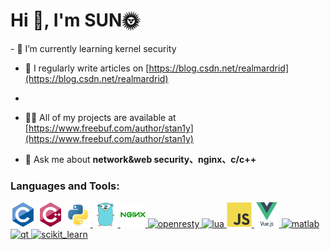 <!--
**GumpSun/GumpSun** is a ✨ _special_ ✨ repository because its `README.md` (this file) appears on your GitHub profile.

Here are some ideas to get you started:

- 🔭 I’m currently working on ...
- 🌱 I’m currently learning ...
- 👯 I’m looking to collaborate on ...
- 🤔 I’m looking for help with ...
- 💬 Ask me about ...
- 📫 How to reach me: ...
- 😄 Pronouns: ...
- ⚡ Fun fact: ...
-->
<h1>Hi 👋, I'm SUN🌞</h1>
- 🌱 I’m currently learning kernel security

- 📝 I regularly write articles on [https://blog.csdn.net/realmardrid](https://blog.csdn.net/realmardrid)
- 
- 👨‍💻 All of my projects are available at [https://www.freebuf.com/author/stan1y](https://www.freebuf.com/author/stan1y)

- 💬 Ask me about **network&web security、nginx、c/c++**


<h3 align="left">Languages and Tools:</h3>
<p align="left"> <img src="https://raw.githubusercontent.com/devicons/devicon/master/icons/c/c-original.svg" alt="c" width="40" height="40"/> </a> <img src="https://raw.githubusercontent.com/devicons/devicon/master/icons/cplusplus/cplusplus-original.svg" alt="cplusplus" width="40" height="40"/> </a> <a href="https://github.com/GumpSun" target="_blank"> <img src="https://raw.githubusercontent.com/devicons/devicon/master/icons/python/python-original.svg" alt="python" width="40" height="40"/> </a> <a href="https://github.com/GumpSun" target="_blank"> <img src="https://raw.githubusercontent.com/devicons/devicon/master/icons/go/go-original.svg" alt="go" width="40" height="40"/> </a> <a href="https://github.com/GumpSun" target="_blank"> <img src="https://raw.githubusercontent.com/devicons/devicon/master/icons/nginx/nginx-original.svg" alt="nginx" width="40" height="40"/> </a> <a href="https://github.com/GumpSun" target="_blank"> <img src="https://openresty.org/images/logo.png" alt="openresty" width="40" height="40"/> </a> <a href="https://github.com/GumpSun" target="_blank"> <img src="https://upload.wikimedia.org/wikipedia/commons/c/cf/Lua-Logo.svg" alt="lua" width="40" height="40"/> </a> <a href="https://github.com/GumpSun" target="_blank"> <img src="https://raw.githubusercontent.com/devicons/devicon/master/icons/javascript/javascript-original.svg" alt="javascript" width="40" height="40"/> </a> <a href="https://github.com/GumpSun" target="_blank"> <img src="https://raw.githubusercontent.com/devicons/devicon/master/icons/vuejs/vuejs-original-wordmark.svg" alt="vuejs" width="40" height="40"/> </a> <a href="https://github.com/GumpSun" target="_blank"> <img src="https://upload.wikimedia.org/wikipedia/commons/2/21/Matlab_Logo.png" alt="matlab" width="40" height="40"/> </a> <a href="https://github.com/GumpSun" target="_blank"> <img src="https://upload.wikimedia.org/wikipedia/commons/0/0b/Qt_logo_2016.svg" alt="qt" width="40" height="40"/> </a> <a href="https://github.com/GumpSun" target="_blank"> <img src="https://upload.wikimedia.org/wikipedia/commons/0/05/Scikit_learn_logo_small.svg" alt="scikit_learn" width="40" height="40"/> </a> </p>
